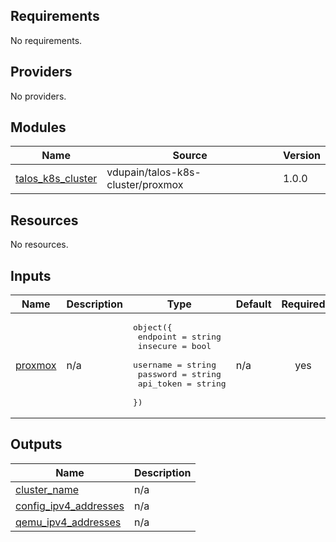 <!-- BEGIN_TF_DOCS -->
## Requirements

No requirements.

## Providers

No providers.

## Modules

| Name | Source | Version |
|------|--------|---------|
| <a name="module_talos_k8s_cluster"></a> [talos\_k8s\_cluster](#module\_talos\_k8s\_cluster) | vdupain/talos-k8s-cluster/proxmox | 1.0.0 |

## Resources

No resources.

## Inputs

| Name | Description | Type | Default | Required |
|------|-------------|------|---------|:--------:|
| <a name="input_proxmox"></a> [proxmox](#input\_proxmox) | n/a | <pre>object({<br/>    endpoint  = string<br/>    insecure  = bool<br/>    username  = string<br/>    password  = string<br/>    api_token = string<br/>  })</pre> | n/a | yes |

## Outputs

| Name | Description |
|------|-------------|
| <a name="output_cluster_name"></a> [cluster\_name](#output\_cluster\_name) | n/a |
| <a name="output_config_ipv4_addresses"></a> [config\_ipv4\_addresses](#output\_config\_ipv4\_addresses) | n/a |
| <a name="output_qemu_ipv4_addresses"></a> [qemu\_ipv4\_addresses](#output\_qemu\_ipv4\_addresses) | n/a |
<!-- END_TF_DOCS -->